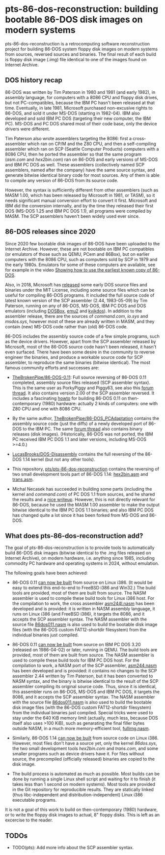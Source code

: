 # pts-86-dos-reconstruction: building bootable 86-DOS disk images on modern systems

pts-86-dos-reconstruction is a retrocomputing software reconstruction
project for building 86-DOS system floppy disk images on modern systems from
sources, reversed sources and binaries. The final result of each build is
floppy disk image (.img) file identical to one of the images found on
Internet Archive.

## DOS history recap

86-DOS was written by Tim Paterson in 1980 and 1981 (and early 1982), in
assembly language, for computers with a 8086 CPU and floppy disk drives, but
not PC-compatibles, because the IBM PC hasn't been released at that time.
Eventually, in late 1981, Microsoft purchased non-excusive rights to 86-DOS,
and sold it under MS-DOS (starting in 1982-04). IBM also developed and sold
IBM PC DOS (targeting their new computer, the IBM PC). MS-DOS and PC DOS
shared most of their code base, only the device drivers were different.

Tim Paterson also wrote assemblers targeting the 8086: first a
cross-assembler which ran on CP/M and the Z80 CPU, and then a self-compiling
assembler which ran on SCP (Seattle Computer Products) computers with a 8086
CPU, then he ported the assembler so that the same program (*asm.com* and
*hex2bin.com*) ran on 86-DOS and early versions of MS-DOS and IBM PC DOS as
well. These assemblers (collectively named SCP assemblers, named after the
company) have the same source syntax, and generate bitwise identical binary
code for most sources. Any of them is able to compile any version of 86-DOS
from its source code.

However, the syntax is sufficiently different from other assemblers (such as
MASM 1.00, which has been released by Microsoft in 1981, or TASM), so it
needs significant manual conversion effort to convert it first. Microsoft
and IBM did the conversion internally, and by the time they released their
first DOS (MS-DOS 1.25 and IBM PC DOS 1.1), all programs were compiled by
MASM. The SCP assemblers haven't been widely used ever since.

## 86-DOS releases since 2020

Since 2020 few bootable disk images of 86-DOS have been uploaded to the
Internet Archive. However, these are not bootable on IBM PC compatibles (or
emulators of those such as QEMU, PCem and 86Box), but on earlier computers
with the 8086 CPU, such as computers sold by SCP in 1979 and the early
1980s. Emulators for some of these computers are available, see for example
in the video [Showing how to use the earliest known copy of
86-DOS](https://www.youtube.com/watch?v=Zd7T5euID1E).

Also, in 2018, Microsoft has
[released](https://github.com/microsoft/MS-DOS/tree/main/v1.25/source) some
early DOS source files and binaries under the MIT License, including some
source files which can be useful for compiling 86-DOS programs. It included
the full source code of latest known version of the SCP assembler (2.44,
1983-05-09) by Tim Paterson, running on any of 86-DOS, MS-DOS, IBM PC DOS
and DOS emulators (including [DOSBox](https://www.dosbox.com/),
[emu2](https://github.com/dmsc/emu2) and
[kvikdos](https://github.com/pts/kvikdos)). In addition to the assembler
release, there are the sources of *command.com*, *io.sys* and *msdos.sys*,
however most of these are already written in MASM, and they contain (new)
MS-DOS code rather than (old) 86-DOS code.

86-DOS includes the assembly source code of a few simple programs, such as
the device drivers. However, apart from the SCP assembler released by
Microsoft, most of the 86-DOS source code hasn't been released, it hasn't
even surfaced. There have been some desire in the community to reverse
engineer the binaries, and produce a workable source code for SCP assembler,
to reproduce the same binaries (bitwise identical). The most famous
community efforts and successes are:

* [TheBrokenPipe/86-DOS-0.11](https://github.com/TheBrokenPipe/86-DOS-0.11):
  Full source reversing of 86-DOS 0.11 completed, assembly source files
  released (SCP assembler syntax). This is the same user as PorkyPiggy and
  Piggy63, see also this
  [forum thread](https://forum.vcfed.org/index.php?threads/earliest-known-copies-of-86-dos.1246146/).
  It also contains version 2.00 of the SCP assembler reversed. It
  includes a fascinating
  [howto](https://github.com/TheBrokenPipe/86-DOS-0.11/blob/main/Building.md)
  for building 86-DOS 0.11 on then-contemporary (1980) hardware: actually 2
  kinds of computers: one with Z80 CPU and one with 8086 CPU.

* By the same author,
  [TheBrokenPipe/86-DOS_PCAdaptation](https://github.com/TheBrokenPipe/86-DOS_PCAdaptation)
  contains the assembly source code (just the diffs) of a newly developed
  port of 86-DOS to the IBM PC. The same
  [forum thread](https://forum.vcfed.org/index.php?threads/earliest-known-copies-of-86-dos.1246146/)
  also contains binary releases (disk images).
  (Historically, 86-DOS was not ported, the IBM PC received IBM PC DOS 1.1
  and later versions, including MS-DOS >=4.0.)

* [LucasBrooks/DOS-Disassembly](https://github.com/LucasBrooks/DOS-Disassembly/tree/main/86-DOS/1.14)
  contains the full reversing of the 86-DOS 1.14 kernel (but not any other
  tools).

* This repository,
  [pts/pts-86-dos-reconstruction](https://github.com/pts/pts-86-dos-reconstruction)
  contains the reversing of two small development tools part of 86-DOS 1.14:
  [hex2bin.asm](1.14-scp-oem-tarbell/hex2bin.asm) and
  [trans.asm](1.14-scp-oem-tarbell/trans.asm).

* Michal Necasek has succeeded in building some parts (including the kernel
  and *command.com*) of PC DOS 1.1 from sources, and he shared the results
  and a [nice
  writeup](https://www.os2museum.com/wp/pc-dos-1-1-from-scratch/). However,
  this is not directly relevant for 86-DOS, because he used the MASM 1.00
  assembler to make the output bitwise identical to the IBM PC DOS 1.1
  binaries; and also IBM PC DOS has changed quite a lot since it has been
  forked from MS-DOS and 86-DOS.

## What does pts-86-dos-reconstruction add?

The goal of pts-86-dos-reconstruction is to provide tools to automatically
build 86-DOS disk images (bitwise identical to the .img files released on
Internet Archive), on modern hardware, i.e. anything since 1985, including
commodity PC hardware and operating systems in 2024, without emulation.

The following goals have been achieved:

* 86-DOS 0.11 [can now be built](0.11-nojunk/compile.sh) from source on
  Linux i386. (It would be easy to extend this end-to-end to FreeBSD i386
  and Win32.) The build tools are provided, most of them are built from
  source. The NASM assembler is used to compile these build tools for Linux
  i386 host. For the compilation to work, the cross assembler
  [asm244l.nasm](asm244l.nasm) has been developed and is provided: it is
  written in NASM assembly language, it runs on Linux i386 (and FreeBSD
  i386), it targets the 8086, and it accepts the SCP assembler syntax. The
  NASM assembler with the source file
  [86dos011.nasm](0.11-nojunk/86dos011.nasm) is also used to build the
  bootable disk image files (with the 86-DOS custom FAT12-shortdir
  filesystem) from the individual binaries just compiled.

* 86-DOS 0.11 [can now be built](0.11-nojunk/compile_qemu_pcdos320.sh) from
  source on IBM PC DOS 3.20 (released on 1986-04-02) or later, running in
  QEMU. The build tools are provided, most of them are built from source.
  The NASM assembler is used to compile these build tools for IBM PC DOS
  host. For the compilation to work, a NASM port of the SCP assembler,
  [asm244.nasm](asm244.nasm) has been developed and is provided: it contains
  no changes to the SCP assembler 2.44 written by Tim Paterson, but it has
  been converted to NASM syntax, and the binary is bitwise identical to the
  result of the SCP assembler compiling its original source code. Thus,
  since it is identical, this assembler runs on 86-DOS, MS-DOS and IBM PC
  DOS, it targets the 8086, and it accepts the SCP assembler syntax. The
  NASM assembler with the source file
  [86dos011.nasm](0.11-nojunk/86dos011.nasm) is also used to build the
  bootable disk image files (with the 86-DOS custom FAT12-shortdir
  filesystem) from the individual binaries just compiled. Special tricks
  were used to stay under the 640 KiB memory limit (actually, much less,
  because DOS itself also uses >100 KiB), such as genarating the final
  filler bytes outside NASM, in a much more memory-efficient tool,
  [fullimg.nasm](fullimg.nasm).

* Similarly, 86-DOS 1.14 [can now be built](1.14-scp-oem-tarbell/) from
  source code on Linux i386. However, most files don't have a source yet,
  only the kernel *86dos.sys*, the two small development tools *hex2bin.com*
  and *trans.com*, and some smaller programs such as device drivers have it.
  For files without source, the precompiled (officially released) binaries
  are copied to the disk image.

* The build process is automated as much as possible. Most builds can be
  done by running a single Linux shell script and waiting for it to finish
  (it takes less than 1 second on modern systems). Most tools are provided
  in the Git repository for reproducible results. They are statically linked
  (thus libc-independent and distribution-independent) Linux i386 executable
  programs.

It is not a goal of this work to build on then-contemporary (1980) hardware,
or to write the floppy disk images to actual, 8" floppy disks. This is left
as an excercise to the reader.

## TODOs

* TODO(pts): Add more info about the SCP assembler syntax.
